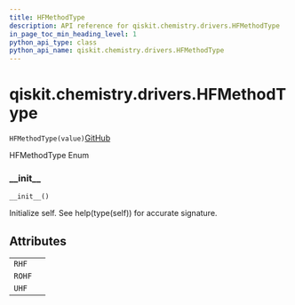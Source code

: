 ```yaml
---
title: HFMethodType
description: API reference for qiskit.chemistry.drivers.HFMethodType
in_page_toc_min_heading_level: 1
python_api_type: class
python_api_name: qiskit.chemistry.drivers.HFMethodType
---
```


# qiskit.chemistry.drivers.HFMethodType

<span id="qiskit.chemistry.drivers.HFMethodType" />

`HFMethodType(value)`[GitHub](https://github.com/qiskit-community/qiskit-aqua/tree/stable/0.9/qiskit/chemistry/drivers/fermionic_driver.py "view source code")

HFMethodType Enum

### \_\_init\_\_

<span id="qiskit.chemistry.drivers.HFMethodType.__init__" />

`__init__()`

Initialize self. See help(type(self)) for accurate signature.

## Attributes

|        |   |
| ------ | - |
| `RHF`  |   |
| `ROHF` |   |
| `UHF`  |   |

